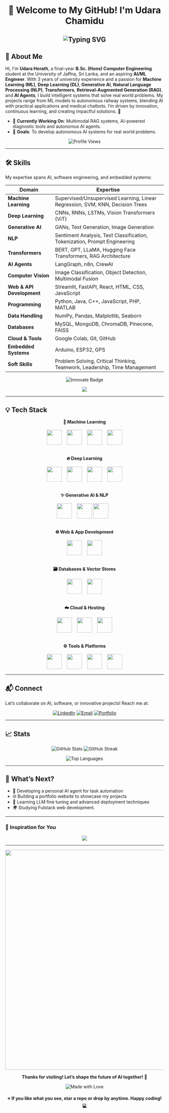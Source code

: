 <h1 align="center">
  🚀 Welcome to My GitHub! I'm Udara Chamidu
</h1>

<h2 align="center">
  <img src="https://readme-typing-svg.demolab.com? font=Fira+Code&duration=3000&pause=1000&center=true&width=500&lines=Computer+Engineering+Undergraduate;+AI+Explorer;Always+Learning+%26+Always+Creating;Building+Intelligent+Systems+%F0%9F%9A%80" alt="Typing SVG" />
</h2>


## 🌟 About Me

Hi, I'm **Udara Herath**, a final-year **B.Sc. (Hons) Computer Engineering** student at the University of Jaffna, Sri Lanka, and an aspiring **AI/ML Engineer**. With 3 years of university experience and a passion for **Machine Learning (ML)**, **Deep Learning (DL)**, **Generative AI**, **Natural Language Processing (NLP)**, **Transformers**, **Retrieval-Augmented Generation (RAG)**, and **AI Agents**, I build intelligent systems that solve real world problems. My projects range from ML models to autonomous railway systems, blending AI with practical applications and medical chatbots. I’m driven by innovation, continuous learning, and creating impactful solutions. 🚀

- 🔬 **Currently Working On**: Multimodal RAG systems, AI-powered diagnostic tools and autonomus AI agents.
- 🎯 **Goals**: To develop autonomous AI systems for real world problems.

<p align="center">
  <img src="https://komarev.com/ghpvc/?username=UdaraChamidu&color=brightgreen" alt="Profile Views">
</p>

---

## 🛠️ Skills

My expertise spans AI, software engineering, and embedded systems:

| **Domain**               | **Expertise**                                                                 |
|--------------------------|------------------------------------------------------------------------------|
| **Machine Learning**     | Supervised/Unsupervised Learning, Linear Regression, SVM, KNN, Decision Trees |
| **Deep Learning**        | CNNs, RNNs, LSTMs, Vision Transformers (ViT)                       |
| **Generative AI**        | GANs, Text Generation, Image Generation            |
| **NLP**                  | Sentiment Analysis, Text Classification, Tokenization, Prompt Engineering     |
| **Transformers**         | BERT, GPT, LLaMA, Hugging Face Transformers, RAG Architecture                 |
| **AI Agents**            | LangGraph, n8n, CrewAI                          |
| **Computer Vision**      | Image Classification, Object Detection, Multimodal Fusion                     |
| **Web & API Development**| Streamlit, FastAPI, React, HTML, CSS, JavaScript                    |
| **Programming**          | Python, Java, C++, JavaScript, PHP, MATLAB                                    |
| **Data Handling**        | NumPy, Pandas, Matplotlib, Seaborn                                           |
| **Databases**            | MySQL, MongoDB, ChromaDB, Pinecone, FAISS                                    |
| **Cloud & Tools**        | Google Colab, Git, GitHub                                   |
| **Embedded Systems**     | Arduino, ESP32, GPS                                     |
| **Soft Skills**          | Problem Solving, Critical Thinking, Teamwork, Leadership, Time Management     |

<p align="center">
  <img src="https://img.shields.io/badge/Innovate%20with%20AI-💡-ff4500?style=flat-square" alt="Innovate Badge">
</p>


<p align="center">
  <img src="https://readme-typing-svg.demolab.com?font=Fira+Code&weight=700&size=24&duration=3000&pause=500&color=F7F7F7&background=000000&center=true&vCenter=true&width=700&lines=Hi+%F0%9F%91%8B+I'm+Udara+Chamidu;Computer+Engineering+Undergrad+%7C+AI+Explorer;ML+%7C+DL+%7C+AI;Always+Learning.+Always+Creating."/>
</p>

---

## 💡 Tech Stack

<p align="center">
  <b>🧠 Machine Learning</b><br><br>
  <img src="https://skillicons.dev/icons?i=python" height="48" style="margin-right:12px;" />
  <img src="https://cdn.jsdelivr.net/gh/devicons/devicon/icons/jupyter/jupyter-original.svg" height="48" style="margin-right:12px;" />
  <img src="https://cdn.jsdelivr.net/gh/devicons/devicon/icons/numpy/numpy-original.svg" height="48" style="margin-right:12px;" />
  <img src="https://cdn.jsdelivr.net/gh/devicons/devicon/icons/pandas/pandas-original.svg" height="48" />
  <br><br>
</p>

<p align="center">
  <b>🔥 Deep Learning</b><br><br>
  <img src="https://cdn.jsdelivr.net/gh/devicons/devicon/icons/tensorflow/tensorflow-original.svg" height="48" style="margin-right:12px;" />
  <img src="https://cdn.jsdelivr.net/gh/devicons/devicon/icons/pytorch/pytorch-original.svg" height="48" style="margin-right:12px;" />
  <img src="https://cdn.jsdelivr.net/gh/devicons/devicon/icons/keras/keras-original.svg" height="48" style="margin-right:12px;" />
  <img src="https://cdn.jsdelivr.net/gh/devicons/devicon/icons/matplotlib/matplotlib-original.svg" height="48" />
  <br><br>
</p>

<p align="center">
  <b>✨ Generative AI & NLP</b><br><br>
  <img src="https://skillicons.dev/icons?i=python" height="48" style="margin-right:12px;" />
  <img src="https://cdn.jsdelivr.net/gh/devicons/devicon/icons/jupyter/jupyter-original.svg" height="48" />
  <img src="https://cdn.jsdelivr.net/gh/devicons/devicon/icons/fastapi/fastapi-original.svg" height="48" style="margin-right:12px;" />
  <br>
  <br>
</p>

<p align="center">
  <b>🌐 Web & App Development</b><br><br>
  <img src="https://skillicons.dev/icons?i=html,css,js,react,fastapi" height="48" style="margin-right:12px;" />
  <img src="https://cdn.jsdelivr.net/gh/devicons/devicon/icons/streamlit/streamlit-original.svg" height="48" />
  <br><br>
</p>

<p align="center">
  <b>🗃️ Databases & Vector Stores</b><br><br>
  <img src="https://skillicons.dev/icons?i=mongodb,mysql" height="48" style="margin-right:12px;" />
  <img src="https://cdn.jsdelivr.net/gh/devicons/devicon/icons/postgresql/postgresql-original.svg" height="48" />
  <br>
  <br>
</p>

<p align="center">
  <b>☁️ Cloud & Hosting</b><br><br>
  <img src="https://skillicons.dev/icons?i=vercel,railway,github" height="48" style="margin-right:12px;" />
  <img src="https://cdn.jsdelivr.net/gh/devicons/devicon/icons/googlecloud/googlecloud-original.svg" height="48" style="margin-right:12px;" />
  <img src="https://cdn.jsdelivr.net/gh/devicons/devicon/icons/colab/colab-original.svg" height="48" />
  <br><br>
</p>

<p align="center">
  <b>⚙️ Tools & Platforms</b><br><br>
  <img src="https://skillicons.dev/icons?i=git,vscode,arduino" height="48" style="margin-right:12px;" />
  <img src="https://cdn.jsdelivr.net/gh/devicons/devicon/icons/matlab/matlab-original.svg" height="48" style="margin-right:12px;" />
  <img src="https://cdn.jsdelivr.net/gh/devicons/devicon/icons/java/java-original.svg" height="48" style="margin-right:12px;" />
  <img src="https://cdn.jsdelivr.net/gh/devicons/devicon/icons/cplusplus/cplusplus-original.svg" height="48" />
  <br>
</p>

---

## 📬 Connect

Let’s collaborate on AI, software, or innovative projects! Reach me at:

<p align="center">
  <a href="https://www.linkedin.com/in/udara-herath-530006217"><img src="https://img.shields.io/badge/LinkedIn-0077B5?style=for-the-badge&logo=linkedin" alt="LinkedIn"></a>
  <a href="mailto:chamiduudara32@gmail.com"><img src="https://img.shields.io/badge/Email-D14836?style=for-the-badge&logo=gmail" alt="Email"></a>
  <a href="https://my-portfolio-nine-theta-59.vercel.app"><img src="https://img.shields.io/badge/Portfolio-FF7139?style=for-the-badge&logo=firefox" alt="Portfolio"></a>
</p>

---

## 📈 Stats

<p align="center">
  <img src="https://github-readme-stats.vercel.app/api?username=UdaraChamidu&show=reviews,discussions_started,discussions_answered,prs_merged_percentage&theme=radical" alt="GitHub Stats">
  <img src="https://github-readme-streak-stats.herokuapp.com/?user=UdaraChamidu&theme=radical" alt="GitHub Streak">
</p>

<p align="center">
  <img src="https://github-readme-stats.vercel.app/api/top-langs/?username=UdaraChamidu&layout=compact&theme=radical" alt="Top Languages">
</p>

---

## 🎯 What’s Next?

- 🧪 Developing a personal AI agent for task automation
- 🌐 Building a portfolio website to showcase my projects
- 🚀 Learning LLM fine tuning and advanced deployment techniques
- 🌍 Studying Fulstack web development.

---

### 💬 Inspiration for You
<p align="center">
  <img src="https://readme-typing-svg.demolab.com?font=Monoton&size=28&duration=3000&pause=1000&color=F7F7F7&background=000000&center=true&vCenter=true&width=900&lines=Think+Big.;Code+Hard.;Change+the+World+with+AI."/>
</p>

---

<p align="center">
  <img src="https://user-images.githubusercontent.com/20955511/199138068-0a7b7b75-a024-4f00-803f-30a19c5d1b2d.gif" width="700" />
</p>
<p align="center">
  <strong>Thanks for visiting! Let’s shape the future of AI together! 🤝</strong>
</p>

<p align="center">
  <img src="https://img.shields.io/badge/Made%20with%20❤️%20and%20AI-🚀-pink?style=flat-square" alt="Made with Love">
</p>
<h4 align="center">⭐ If you like what you see, star a repo or drop by anytime. Happy coding! 💻</h4>
